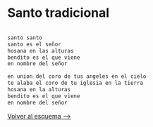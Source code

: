 # Santo tradicional

``` bash

santo santo
santo es el señor
hosana en las alturas
bendito es el que viene
en nombre del señor

en union del coro de tus angeles en el cielo
te alaba el coro de tu iglesia en la tierra
hosana en la alturas 
bendito es el que viene 
en nombre del señor

```

[Volver al esquema -->](../index.md)